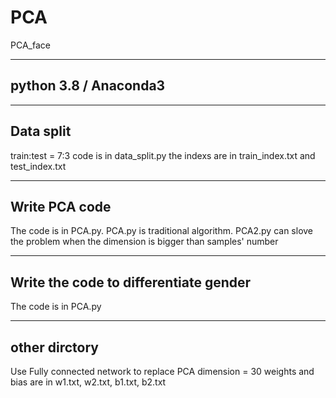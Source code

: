 # PCA
PCA_face
***
## python 3.8 / Anaconda3
***
## Data split
train:test = 7:3
code is in data_split.py
the indexs are in train_index.txt and test_index.txt
***
## Write PCA code
The code is in PCA.py.
PCA.py is traditional algorithm.
PCA2.py can slove the problem when the dimension is bigger than samples' number
***
## Write the code to differentiate gender
The code is in PCA.py
***
## other dirctory
Use Fully connected network to replace PCA
dimension = 30
weights and bias are in w1.txt, w2.txt, b1.txt, b2.txt
